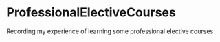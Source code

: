 # ProfessionalElectiveCourses
Recording my experience of learning some professional elective courses
